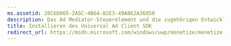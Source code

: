 ```yaml
---
ms.assetid: 28C6D865-2A5C-4B64-82E3-49A862A36850
description: Das Ad Mediator-Steuerelement und die zugehörigen Entwicklungstools sind im Microsoft Universal Ad Client SDK verfügbar.
title: Installieren des Universal Ad Client SDK
redirect_url: https://msdn.microsoft.com/windows/uwp/monetize/monetize-your-app-with-the-microsoft-store-engagement-and-monetization-sdk
---
```



<!--HONumber=Mar16_HO5-->


